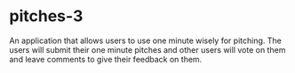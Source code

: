 # pitches-3
An application that allows users to use one minute wisely for pitching. The users will submit their one minute pitches and other users will vote on them and leave comments to give their feedback on them.
